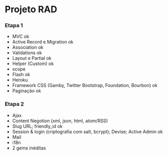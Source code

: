 # Projeto RAD

### Etapa 1
- MVC ok
- Active Record e Migration ok
- Association ok
- Validations ok
- Layout e Partial ok
- Helper (Custom) ok
- scope
- Flash ok
- Heroku
- Framework CSS (Gamby, Twitter Bootstrap, Foundation, Bourbon) ok
- Paginação ok

### Etapa 2

- Ajax
- Content Negotion (xml, json, html, atom/RSS)
- Slug URL; friendly_id ok 
- Session & login (criptografia com salt, bcrypt); Devise; Active Admin ok
- Mail
- i18n
- 2 gems inéditas